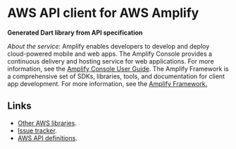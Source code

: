 # AWS API client for AWS Amplify

**Generated Dart library from API specification**

*About the service:*
Amplify enables developers to develop and deploy cloud-powered mobile and
web apps. The Amplify Console provides a continuous delivery and hosting
service for web applications. For more information, see the <a
href="https://docs.aws.amazon.com/amplify/latest/userguide/welcome.html">Amplify
Console User Guide</a>. The Amplify Framework is a comprehensive set of
SDKs, libraries, tools, and documentation for client app development. For
more information, see the <a href="https://docs.amplify.aws/">Amplify
Framework.</a>

## Links

- [Other AWS libraries](https://github.com/agilord/aws_client/tree/master/generated).
- [Issue tracker](https://github.com/agilord/aws_client/issues).
- [AWS API definitions](https://github.com/aws/aws-sdk-js/tree/master/apis).
